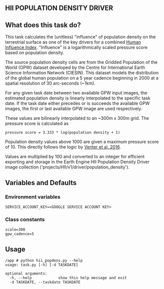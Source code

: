 HII POPULATION DENSITY DRIVER
---------------

## What does this task do?

This task calculates the (unitless) "influence" of population density on the terrestrial surface as one of the key
drivers for a combined [Human Influence Index](https://github.com/SpeciesConservationLandscapes/task_hii_weightedsum). "Influence" is a logarithmically scaled pressure score based on population density.

The source population density cells are from the Gridded Population of the World (GPW) dataset developed by the Centre for International Earth Science Information Network (CIESIN). This dataset models the distribution of the global human population on a 5 year cadence beginning in 2000 at a spatial resolution of 30 arc-seconds (~1km).

For any given task date between two available GPW input images, the estimated population density is linearly interpolated to the specific task date. If the task date either precedes or is succeeds the available GPW images, the first or last available GPW image are used respectively.

These values are bilinearly interpolated to an ~300m x 300m grid. The pressure score is calculated as
```
pressure score = 3.333 * log(population density + 1)
```

Population density values above 1000 are given a maximum pressure score of 10. This directly follows the logic by [Venter et al. 2016](https://www.nature.com/articles/sdata201667).

Values are multiplied by 100 and converted to an integer for efficient exporting and storage in the Earth Engine HII Population Density Driver image collection ('projects/HII/v1/driver/population_density').

## Variables and Defaults

### Environment variables
```
SERVICE_ACCOUNT_KEY=<GOOGLE SERVICE ACCOUNT KEY>
```

### Class constants

```
scale=300
gpw_cadence=5
```

## Usage

```
/app # python hii_popdens.py --help
usage: task.py [-h] [-d TASKDATE]

optional arguments:
  -h, --help            show this help message and exit
  -d TASKDATE, --taskdate TASKDATE
```
